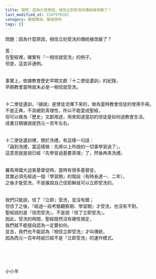 ```yaml
---
title: 發問：因為什麼原因，相信立刻受洗的傳統被改變了？
last_modified_at: 1547970182
category: 聖經無誤、解經原則
tags: []
---
```


問題：因為什麼原因，相信立刻受洗的傳統被改變了？<br><!--more--><br>答：<br>在聖經裡，確實有『一相信就受洗』的例子，<br>但是，這並非通例。<br> <br><br>事實上，依據教會歷史早期文獻『十二使徒遺訓』的紀錄，<br>早期教會當時就未必是一相信就受洗。<br><br><br>十二使徒遺訓，『據說』是使徒流傳下來的，做為當時教會信徒的使用手冊。<br>不是正典，不具絕對真理性，所以不能當成聖經，<br>但可以做為『歷史』文獻用途，用來知道當初的信徒是如何過教會生活。<br>成書日期據說是西元一百年左右。<br><br><br>十二使徒遺訓裡，關於洗禮，有這樣一句話：<br>『論到洗禮，當這樣做：先將以上所說的一切事學習過了』，<br>這意思就是說已經『先學習過基要真理』了，然後再來洗禮。<br><br><br>羅馬帝國大迫害基督徒時，當時有很多基督徒，<br>其實必須先經過一個『學習期』的階段（有時長達一、二年），<br>之後才能受洗，不是誰說自己信耶穌就可以立即受洗的。<br> <br><br>我們只能說，信了『立即』受洗，並沒有錯；<br>但信了之後，『經過一段考驗觀察期、學習期』才受洗，也沒有不對。<br>聖經說的是『信而受洗』，不是說『信了立即受洗』。<br>因此，受洗的時間，聖經既然沒有硬性規定，<br>我們就不能擅自認為一定要如何。<br>並且，我們也不能認為『相信立即受洗』才叫傳統，<br>因為西元一百年時就已經不是『立即受洗』的運作模式。<br>  <br><br><br><br><br>小小羊
